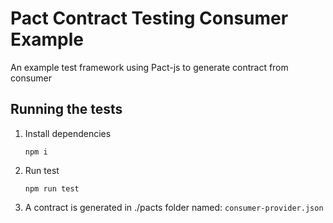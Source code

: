 # Pact Contract Testing Consumer Example

An example test framework using Pact-js to generate contract from consumer

## Running the tests

1. Install dependencies

    `npm i`

2. Run test

    `npm run test`

3. A contract is generated in ./pacts folder named: `consumer-provider.json`

